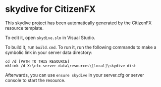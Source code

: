 # skydive for CitizenFX

This skydive project has been automatically generated by the CitizenFX resource template.

To edit it, open `skydive.sln` in Visual Studio.

To build it, run `build.cmd`. To run it, run the following commands to make a symbolic link in your server data directory:

```dos
cd /d [PATH TO THIS RESOURCE]
mklink /d X:\cfx-server-data\resources\[local]\skydive dist
```

Afterwards, you can use `ensure skydive` in your server.cfg or server console to start the resource.